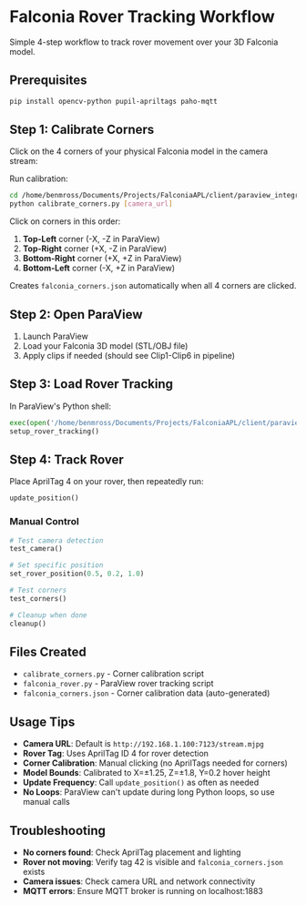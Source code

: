 # Falconia Rover Tracking Workflow

Simple 4-step workflow to track rover movement over your 3D Falconia model.

## Prerequisites

```bash
pip install opencv-python pupil-apriltags paho-mqtt
```

## Step 1: Calibrate Corners

Click on the 4 corners of your physical Falconia model in the camera stream:

Run calibration:
```bash
cd /home/benmross/Documents/Projects/FalconiaAPL/client/paraview_integration
python calibrate_corners.py [camera_url]
```

Click on corners in this order:
1. **Top-Left** corner (-X, -Z in ParaView)
2. **Top-Right** corner (+X, -Z in ParaView)  
3. **Bottom-Right** corner (+X, +Z in ParaView)
4. **Bottom-Left** corner (-X, +Z in ParaView)

Creates `falconia_corners.json` automatically when all 4 corners are clicked.

## Step 2: Open ParaView

1. Launch ParaView
2. Load your Falconia 3D model (STL/OBJ file)
3. Apply clips if needed (should see Clip1-Clip6 in pipeline)

## Step 3: Load Rover Tracking

In ParaView's Python shell:
```python
exec(open('/home/benmross/Documents/Projects/FalconiaAPL/client/paraview_integration/falconia_rover.py').read())
setup_rover_tracking()
```

## Step 4: Track Rover

Place AprilTag 4 on your rover, then repeatedly run:
```python
update_position()
```

### Manual Control
```python
# Test camera detection
test_camera()

# Set specific position
set_rover_position(0.5, 0.2, 1.0)

# Test corners
test_corners()

# Cleanup when done
cleanup()
```

## Files Created

- `calibrate_corners.py` - Corner calibration script
- `falconia_rover.py` - ParaView rover tracking script  
- `falconia_corners.json` - Corner calibration data (auto-generated)

## Usage Tips

- **Camera URL**: Default is `http://192.168.1.100:7123/stream.mjpg`
- **Rover Tag**: Uses AprilTag ID 4 for rover detection  
- **Corner Calibration**: Manual clicking (no AprilTags needed for corners)
- **Model Bounds**: Calibrated to X=±1.25, Z=±1.8, Y=0.2 hover height
- **Update Frequency**: Call `update_position()` as often as needed
- **No Loops**: ParaView can't update during long Python loops, so use manual calls

## Troubleshooting

- **No corners found**: Check AprilTag placement and lighting
- **Rover not moving**: Verify tag 42 is visible and `falconia_corners.json` exists
- **Camera issues**: Check camera URL and network connectivity
- **MQTT errors**: Ensure MQTT broker is running on localhost:1883